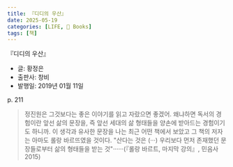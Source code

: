 ```yaml
---
title: 『디디의 우산』
date: 2025-05-19
categories: [LIFE, 📖 Books]
tags: [책]
---
```



『디디의 우산』
- 글: 황정은
- 출판사: 창비
- 발행일: 2019년 01월 11일


p. 211   
> 정진원은 그것보다는 좋은 이야기를 읽고 자랐으면 좋겠어. 왜냐하면 독서의 경험이란 앞선 삶의 문장을, 즉 앞선 세대의 삶 형태들을 양손에 받아드는 경험이기도 하니까. 이 생각과 유사한 문장을 나는 최근 어떤 책에서 보았고 그 책의 저자는 아마도 롤랑 바르뜨였을 것이다. "산다는 것은 (···) 우리보다 먼저 존재했던 문장들로부터 삶의 형태들을 받는 것"······(『롤랑 바르트, 마지막 강의』, 민음사 2015)